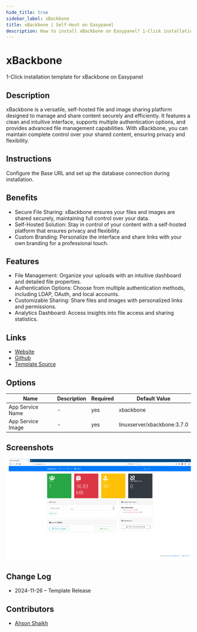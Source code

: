 ```yaml
---
hide_title: true
sidebar_label: xBackbone
title: xBackbone | Self-Host on Easypanel
description: How to install xBackbone on Easypanel? 1-Click installation template for xBackbone on Easypanel
---
```


<!-- generated -->

# xBackbone

1-Click installation template for xBackbone on Easypanel

## Description

xBackbone is a versatile, self-hosted file and image sharing platform designed to manage and share content securely and efficiently. It features a clean and intuitive interface, supports multiple authentication options, and provides advanced file management capabilities. With xBackbone, you can maintain complete control over your shared content, ensuring privacy and flexibility.

## Instructions

Configure the Base URL and set up the database connection during installation.

## Benefits

- Secure File Sharing: xBackbone ensures your files and images are shared securely, maintaining full control over your data.
- Self-Hosted Solution: Stay in control of your content with a self-hosted platform that ensures privacy and flexibility.
- Custom Branding: Personalize the interface and share links with your own branding for a professional touch.

## Features

- File Management: Organize your uploads with an intuitive dashboard and detailed file properties.
- Authentication Options: Choose from multiple authentication methods, including LDAP, OAuth, and local accounts.
- Customizable Sharing: Share files and images with personalized links and permissions.
- Analytics Dashboard: Access insights into file access and sharing statistics.

## Links

- [Website](https://xbackbone.app/)
- [Github](https://github.com/SergiX44/XBackBone)
- [Template Source](https://github.com/easypanel-io/templates/tree/main/templates/xbackbone)

## Options

Name | Description | Required | Default Value
-|-|-|-
App Service Name | - | yes | xbackbone
App Service Image | - | yes | linuxserver/xbackbone:3.7.0

## Screenshots

![xBackbone Screenshot](./assets/screenshot.png)

## Change Log

- 2024-11-26 – Template Release

## Contributors

- [Ahson Shaikh](https://github.com/Ahson-Shaikh)
